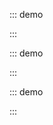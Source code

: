::: demo

<template>
  <lay-input v-model="data"></lay-input>
</template>

<script>
import { ref } from 'vue'

export default {
  setup() {

    const data = ref("内容");

    return {
      data
    }
  }
}
</script>

:::

::: demo

<template>
  <lay-input placeholder="请输入密码"></lay-input>
</template>

<script>
import { ref } from 'vue'

export default {
  setup() {

    return {

    }
  }
}
</script>

:::

::: demo

<template>
  <lay-textarea placeholder="请输入密码"></lay-textarea>
  <br>
  <lay-textarea placeholder="请输入密码" v-model="data"></lay-textarea>
</template>

<script>
import { ref } from 'vue'

export default {
  setup() {

    const data = ref("内容");

    return {
      data
    }
  }
}
</script>

:::